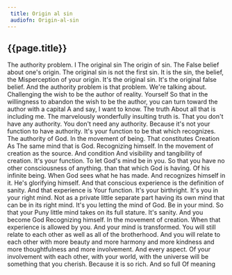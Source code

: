 ```yaml
---
 title: Origin al sin
 audiofn: Origin-al-sin
---
```


## {{page.title}}

The authority problem. I The original sin The origin of sin. The False
belief about one's origin. The original sin is not the first sin. It is
the sin, the belief, the Misperception of your origin. It's the original
sin. It's the original false belief. And the authority problem is that
problem. We're talking about. Challenging the wish to be the author of
reality. Yourself So that in the willingness to abandon the wish to be
the author, you can turn toward the author with a capital A and say, I
want to know. The truth About all that is including me. The marvelously
wonderfully insulting truth is. That you don't have any authority. You
don't need any authority. Because it's not your function to have
authority. It's your function to be that which recognizes. The authority
of God. In the movement of being. That constitutes Creation As The same
mind that is God. Recognizing himself. In the movement of creation as
the source. And condition And visibility and tangibility of creation.
It's your function. To let God's mind be in you. So that you have no
other consciousness of anything. than that which God is having. Of his
infinite being. When God sees what he has made. And recognizes himself
in it. He's glorifying himself. And that conscious experience is the
definition of sanity. And that experience is Your function. It's your
birthright. It's you in your right mind. Not as a private little
separate part having its own mind that can be in its right mind. It's
you letting the mind of God. Be in your mind. So that your Puny little
mind takes on its full stature. It's sanity. And you become God
Recognizing himself. In the movement of creation. When that experience
is allowed by you. And your mind is transformed. You will still relate
to each other as well as all of the brotherhood. And you will relate to
each other with more beauty and more harmony and more kindness and more
thoughtfulness and more involvement. And every aspect. Of your
involvement with each other, with your world, with the universe will be
something that you cherish. Because it is so rich. And so full Of
meaning


